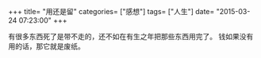 +++
title= "用还是留"
categories= ["感想"]
tags= ["人生"]
date= "2015-03-24 07:23:00"
+++

有很多东西死了是带不走的，还不如在有生之年把那些东西用完了。
钱如果没有用的话，那它就是废纸。
